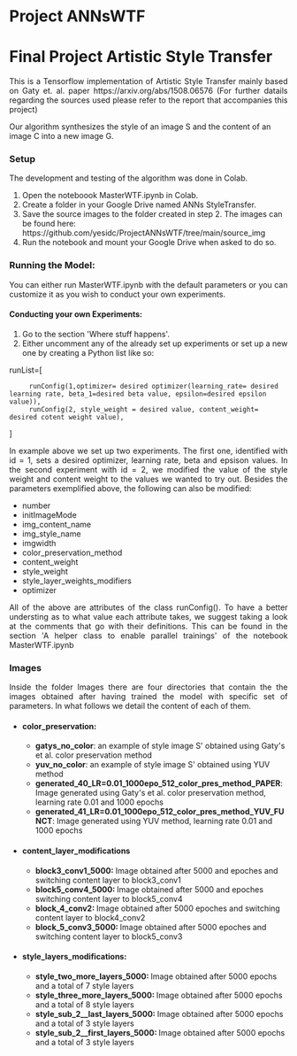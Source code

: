 # Project ANNsWTF
<h1>Final Project Artistic Style Transfer </h1>

<p  align="justify">This is a Tensorflow implementation of Artistic Style Transfer mainly based on Gaty et. al. paper https://arxiv.org/abs/1508.06576 (For further 
datails regarding the sources used please refer to the report that accompanies this project)

Our algorithm synthesizes the style of an image S and the content of an image C into a new image G. </p>




<h3> Setup</h3>
<div>
 
The development and testing of the algorithm was done in Colab.
 
<ol>
 <li> Open the noteboook MasterWTF.ipynb in Colab. </li>
 <li>Create a folder in your Google Drive named ANNs StyleTransfer.</li>
 <li>Save the source images to the folder created in step 2. The images can be found here: https://github.com/yesidc/ProjectANNsWTF/tree/main/source_img </li>
 <li> Run the notebook and mount your Google Drive when asked to do so. </li>
</ol>
</div>


<h3>Running the Model:</h3>

<p  align="justify">You can either run MasterWTF.ipynb with the default parameters or you can customize it as you wish 
to conduct your own experiments. </p>


<h4>Conducting your own Experiments: </h4>
<ol>
         <li> Go to the section 'Where stuff happens'. </li>
         <li>Either uncomment any of the already set up experiments or set up a new one by creating a Python list like so: </li>
</ol>
runList=[

         runConfig(1,optimizer= desired optimizer(learning_rate= desired learning rate, beta_1=desired beta value, epsilon=desired epsilon value)),
         runConfig(2, style_weight = desired value, content_weight= desired cotent weight value),
      
]

<p  align="justify">In example above we set up two experiments. The first one, identified with id = 1, sets a desired optimizer, learning rate, beta and epsison values. 
In the second experiment with id = 2, we modified the value of the style weight and content weight to the values we wanted to try out. 
Besides the parameters exemplified above, the following can also be modified: </p>

<ul>
         <li>number </li>

<li> initImageMode </li>

<li> img_content_name </li>

<li> img_style_name </li>

<li> imgwidth </li>

<li> color_preservation_method </li>

<li> content_weight </li>

<li> style_weight </li>

<li> style_layer_weights_modifiers </li>

<li> optimizer </li>
</ul>                

<p align= "justify"> All of the above are attributes of the class runConfig(). To have a better understing as to what value each attribute
takes, we suggest taking a look at the comments that go with their definitions. This can be found in the section
'A helper class to enable parallel trainings' of the notebook MasterWTF.ipynb</p>

<h3>Images </h3>
<p align= "justify"> Inside the folder Images there are four directories that contain the the images obtained after having trained the
model with specific set of parameters. In what follows we detail the content of each of them.</p>
<ul>
 <li><p align= "justify"> <h4>color_preservation:</h4> <ul><li><strong>gatys_no_color</strong>: an example of style image S' obtained using Gaty's et al. color preservation method </li>
  <li><strong>yuv_no_color</strong>: an example of style image S' obtained using YUV method</li>
  <li><strong>generated_40_LR=0.01_1000epo_512_color_pres_method_PAPER</strong>: Image generated using Gaty's et al. color preservation method, learning rate 0.01
   and 1000 epochs</li><li> <strong>generated_41_LR=0.01_1000epo_512_color_pres_method_YUV_FUNCT</strong>: Image generated using YUV method, learning rate 0.01 and
  1000 epochs</li></ul></li>
 <li><h4>content_layer_modifications</h4><ul>
  <li><strong>block3_conv1_5000:</strong> Image obtained after 5000 and epoches and switching content layer to block3_conv1 </li>
  <li><strong>block5_conv4_5000: </strong>Image obtained after 5000 and epoches switching content layer to block5_conv4</li>
  <li><strong>block_4_conv2: </strong>Image obtained after 5000 epoches and switching content layer to block4_conv2</li>
  <li><strong>block_5_conv3_5000: </strong>Image obtained after 5000 epoches and switching content layer to block5_conv3</li></ul></li>
 <li><h4>style_layers_modifications:</h4>
  <ul><li><strong>style_two_more_layers_5000: </strong>Image obtained after 5000 epochs and a total of 7 style layers</li>
   <li><strong>style_three_more_layers_5000: </strong>Image obtained after 5000 epochs and a total of 8 style layers</li>
   <li><strong>style_sub_2__last_layers_5000: </strong>Image obtained after 5000 epochs and a total of 3 style layers</li>
   <li><strong>style_sub_2__first_layers_5000: </strong>Image obtained after 5000 epochs and a total of 3 style layers</li></ul></li>
 
